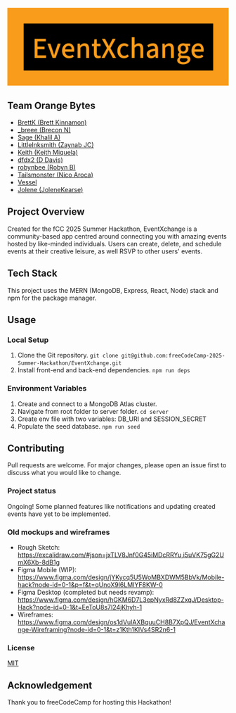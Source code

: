 ![EventXchange](client/public/EventXchange.png)

## Team Orange Bytes

- [BrettK (Brett Kinnamon)](https://github.com/brettk-dev)
- [_breee (Brecon N)](https://github.com/breconm)
- [Sage (Khalil A)](https://github.com/khalil-alexander)
- [LittleInksmith (Zaynab JC)](https://github.com/curiousConductor49)
- [Keith (Keith Miquela)](https://github.com/keithmiquela)
- [dfdx2 (D Davis)](https://github.com/dfdx2)
- [robynbee (Robyn B)](https://github.com/RBodde)
- [Tailsmonster (Nico Aroca)](https://github.com/tailsmonster)
- [Vessel](https://github.com/VesselOfSouls)
- [Jolene (JoleneKearse)](https://github.com/JoleneKearse)

## Project Overview
Created for the fCC 2025 Summer Hackathon, EventXchange is a community-based app centred around connecting you with amazing events hosted by like-minded individuals. Users can create, delete, and schedule events at their creative leisure, as well RSVP to other users' events.

## Tech Stack
This project uses the MERN (MongoDB, Express, React, Node) stack and npm for the package manager.

## Usage

### Local Setup
1. Clone the Git repository.
```git clone git@github.com:freeCodeCamp-2025-Summer-Hackathon/EventXchange.git```
2. Install front-end and back-end dependencies.
```npm run deps```

### Environment Variables
1. Create and connect to a MongoDB Atlas cluster.
2. Navigate from root folder to server folder.
```cd server```
3. Create env file with two variables: DB_URI and SESSION_SECRET
4. Populate the seed database.
```npm run seed```

## Contributing
Pull requests are welcome. For major changes, please open an issue first to discuss what you would like to change.

### Project status
Ongoing! Some planned features like notifications and updating created events have yet to be implemented.

### Old mockups and wireframes
- Rough Sketch: https://excalidraw.com/#json=jxTLV8Jnf0G45iMDcRRYu,i5uVK75gG2UmX6Xb-8dB1g
- Figma Mobile (WIP): https://www.figma.com/design/jYKycq5U5WoMBXDWM5BbVk/Mobile-hack?node-id=0-1&p=f&t=qUnoX9l6LMIYF8KW-0
- Figma Desktop (completed but needs revamp): https://www.figma.com/design/hGKM6D7L3epNyxRd8ZZxqJ/Desktop-Hack?node-id=0-1&t=EeToU8s7I24jKhyh-1
- Wireframes: https://www.figma.com/design/os1dVulAXBquuCH8B7XpQJ/EventXchange-Wireframing?node-id=0-1&t=z1Kth1KIVs4SR2n6-1

### License
[MIT](https://choosealicense.com/licenses/mit/)

## Acknowledgement
Thank you to freeCodeCamp for hosting this Hackathon!